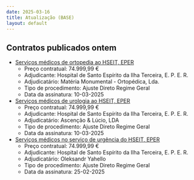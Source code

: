 ```yaml
---
date: 2025-03-16
title: Atualização (BASE)
layout: default
---
```

## Contratos publicados ontem

* [Serviços médicos de ortopedia ao HSEIT, EPER](https://www.base.gov.pt/Base4/pt/detalhe/?type=contratos&id=11286219)
  * Preço contratual: 74.999,99 €
  * Adjudicante: Hospital de Santo Espírito da Ilha Terceira, E. P. E. R.
  * Adjudicatário: Matéria Monumental - Ortopédica, Lda.
  * Tipo de procedimento: Ajuste Direto Regime Geral
  * Data da assinatura: 10-03-2025
* [Serviços médicos de urologia ao HSEIT, EPER](https://www.base.gov.pt/Base4/pt/detalhe/?type=contratos&id=11286216)
  * Preço contratual: 74.999,99 €
  * Adjudicante: Hospital de Santo Espírito da Ilha Terceira, E. P. E. R.
  * Adjudicatário: Ascenção & Lúcio, LDA
  * Tipo de procedimento: Ajuste Direto Regime Geral
  * Data da assinatura: 10-03-2025
* [Serviços médicos no serviço de urgência do HSEIT, EPER](https://www.base.gov.pt/Base4/pt/detalhe/?type=contratos&id=11286218)
  * Preço contratual: 74.999,99 €
  * Adjudicante: Hospital de Santo Espírito da Ilha Terceira, E. P. E. R.
  * Adjudicatário: Oleksandr Yahello
  * Tipo de procedimento: Ajuste Direto Regime Geral
  * Data da assinatura: 25-02-2025

